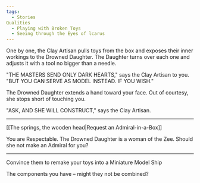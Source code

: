 ```yaml
---
tags:
  - Stories
Qualities
  - Playing with Broken Toys
  - Seeing through the Eyes of lcarus
---
```

One by one, the Clay Artisan pulls toys from the box and exposes their inner workings to the Drowned Daughter. The Daughter turns over each one and adjusts it with a tool no bigger than a needle.

"THE MASTERS SEND ONLY DARK HEARTS," says the Clay Artisan to you. "BUT YOU CAN SERVE AS MODEL INSTEAD. IF YOU WISH."

The Drowned Daughter extends a hand toward your face. Out of courtesy, she stops short of touching you.

"ASK, AND SHE WILL CONSTRUCT," says the Clay Artisan.

---

[[The springs, the wooden head|Request an Admiral-in-a-Box]]

You are Respectable. The Drowned Daughter is a woman of the Zee. Should she not make an Admiral for you?

---

Convince them to remake your toys into a Miniature Model Ship

The components you have – might they not be combined?